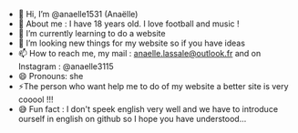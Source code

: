 - 👋 Hi, I’m @anaelle1531 (Anaëlle)
- 👀 About me : I have 18 years old. I love football and music !
- 🌱 I’m currently learning to do a website
- 💞️ I’m looking new things for my website so if you have ideas
- 📫 How to reach me,  my mail : anaelle.lassale@outlook.fr and on Instagram : @anaelle3115
- 😄 Pronouns: she
- ⚡The person who want help me to do of my website a better site is very cooool !!!
- 😅 Fun fact : I don't speek english very well and we have to introduce ourself in english on github so I hope you have understood...

<!---
anaelle1531/anaelle1531 is a ✨ special ✨ repository because its `README.md` (this file) appears on your GitHub profile.
You can click the Preview link to take a look at your changes.
--->

